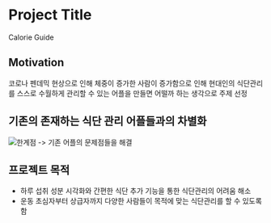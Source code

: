 # Project Title

Calorie Guide

## Motivation

코로나 펜데믹 현상으로 인해 체중이 증가한 사람이 증가함으로 인해 현대인의 식단관리를
스스로 수월하게 관리할 수 있는 어플을 만들면 어떨까 하는 생각으로 주제 선정

## 기존의 존재하는 식단 관리 어플들과의 차별화

![한계점](https://user-images.githubusercontent.com/73628812/151692555-eee75b81-1aa5-4e4b-a5c1-3a00a9386c7a.PNG)
-> 기존 어플의 문제점들을 해결

## 프로젝트 목적

+ 하루 섭취 성분 시각화와 간편한 식단 추가 기능을 통한 식단관리의 어려움 해소
+ 운동 초심자부터 상급자까지 다양한 사람들이 목적에 맞는 식단관리를 할 수 있도록 함





